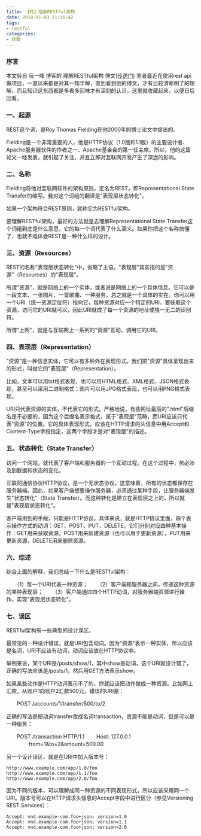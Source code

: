 ```yaml
---
title: 【转】理解RESTful架构
date: 2018-01-03 21:16:42
tags:
- restful
categories:
- 转载
---
```


### 序言

本文转自 阮一峰 博客的 理解RESTful架构 博文([传送门](http://www.ruanyifeng.com/blog/2011/09/restful.html))
笔者最近在使用rest api做项目，一直以来都是对其一知半解，直到看到他的博文，才有比较清晰明了的理解，而且知识这东西都是多看多回味才有深刻的认识，这里就收藏起来，以便日后回看。

### 一、起源

REST这个词，是Roy Thomas Fielding在他2000年的博士论文中提出的。


Fielding是一个非常重要的人，他是HTTP协议（1.0版和1.1版）的主要设计者、Apache服务器软件的作者之一、Apache基金会的第一任主席。所以，他的这篇论文一经发表，就引起了关注，并且立即对互联网开发产生了深远的影响。

### 二、名称

Fielding将他对互联网软件的架构原则，定名为REST，即Representational State Transfer的缩写。我对这个词组的翻译是"表现层状态转化"。

如果一个架构符合REST原则，就称它为RESTful架构。

要理解RESTful架构，最好的方法就是去理解Representational State Transfer这个词组到底是什么意思，它的每一个词代表了什么涵义。如果你把这个名称搞懂了，也就不难体会REST是一种什么样的设计。

### 三、资源（Resources）

REST的名称"表现层状态转化"中，省略了主语。"表现层"其实指的是"资源"（Resources）的"表现层"。

所谓"资源"，就是网络上的一个实体，或者说是网络上的一个具体信息。它可以是一段文本、一张图片、一首歌曲、一种服务，总之就是一个具体的实在。你可以用一个URI（统一资源定位符）指向它，每种资源对应一个特定的URI。要获取这个资源，访问它的URI就可以，因此URI就成了每一个资源的地址或独一无二的识别符。

所谓"上网"，就是与互联网上一系列的"资源"互动，调用它的URI。

### 四、表现层（Representation）

"资源"是一种信息实体，它可以有多种外在表现形式。我们把"资源"具体呈现出来的形式，叫做它的"表现层"（Representation）。

比如，文本可以用txt格式表现，也可以用HTML格式、XML格式、JSON格式表现，甚至可以采用二进制格式；图片可以用JPG格式表现，也可以用PNG格式表现。

URI只代表资源的实体，不代表它的形式。严格地说，有些网址最后的".html"后缀名是不必要的，因为这个后缀名表示格式，属于"表现层"范畴，而URI应该只代表"资源"的位置。它的具体表现形式，应该在HTTP请求的头信息中用Accept和Content-Type字段指定，这两个字段才是对"表现层"的描述。

### 五、状态转化（State Transfer）

访问一个网站，就代表了客户端和服务器的一个互动过程。在这个过程中，势必涉及到数据和状态的变化。

互联网通信协议HTTP协议，是一个无状态协议。这意味着，所有的状态都保存在服务器端。因此，如果客户端想要操作服务器，必须通过某种手段，让服务器端发生"状态转化"（State Transfer）。而这种转化是建立在表现层之上的，所以就是"表现层状态转化"。

客户端用到的手段，只能是HTTP协议。具体来说，就是HTTP协议里面，四个表示操作方式的动词：GET、POST、PUT、DELETE。它们分别对应四种基本操作：GET用来获取资源，POST用来新建资源（也可以用于更新资源），PUT用来更新资源，DELETE用来删除资源。

### 六、综述

综合上面的解释，我们总结一下什么是RESTful架构：

　　（1）每一个URI代表一种资源；
　　（2）客户端和服务器之间，传递这种资源的某种表现层；
　　（3）客户端通过四个HTTP动词，对服务器端资源进行操作，实现"表现层状态转化"。

### 七、误区

RESTful架构有一些典型的设计误区。

最常见的一种设计错误，就是URI包含动词。因为"资源"表示一种实体，所以应该是名词，URI不应该有动词，动词应该放在HTTP协议中。

举例来说，某个URI是/posts/show/1，其中show是动词，这个URI就设计错了，正确的写法应该是/posts/1，然后用GET方法表示show。

如果某些动作是HTTP动词表示不了的，你就应该把动作做成一种资源。比如网上汇款，从账户1向账户2汇款500元，错误的URI是：

　　POST /accounts/1/transfer/500/to/2

正确的写法是把动词transfer改成名词transaction，资源不能是动词，但是可以是一种服务：

　　POST /transaction HTTP/1.1
　　Host: 127.0.0.1
　　
　　from=1&to=2&amount=500.00

另一个设计误区，就是在URI中加入版本号：
```http
http://www.example.com/app/1.0/foo
http://www.example.com/app/1.1/foo
http://www.example.com/app/2.0/foo
```

因为不同的版本，可以理解成同一种资源的不同表现形式，所以应该采用同一个URI。版本号可以在HTTP请求头信息的Accept字段中进行区分（参见Versioning REST Services）：
```http
Accept: vnd.example-com.foo+json; version=1.0
Accept: vnd.example-com.foo+json; version=1.1
Accept: vnd.example-com.foo+json; version=2.0
```
